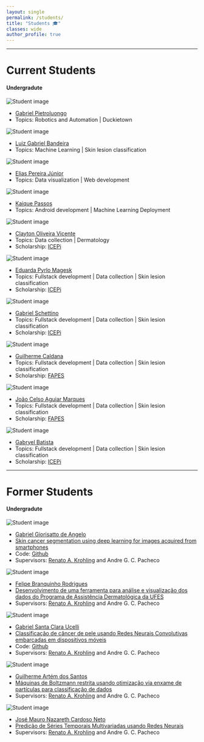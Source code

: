 ```yaml
---
layout: single
permalink: /students/
title: "Students 🎓"
classes: wide
author_profile: true
---
```


<!-- Quer ser meu aluno?
- TCC
- IC
- Mestrado
- Doutorado (comming soon)

Leia isso
Isso

Meus topicos de interesse -->



___
<!-- ########################################################################################## -->
<!-- ############################### CURRENT STUDENTS ######################################### -->
<!-- ########################################################################################## -->
# Current Students


<!-- ########################################################################################## -->
<!-- ########################### CURRENT STUDENTS - UNDERGRAD ################################# -->
<!-- ########################################################################################## -->
#### Undergradute

<div class="student-container student-on">
  <img src="https://avatars.githubusercontent.com/u/9794158?v=4" alt="Student image" class="student-img">
  <div class="student-info">
    <ul>
      <li> 
        <a href="https://github.com/pietroluongo" target="_blank"> Gabriel Pietroluongo </a>
      </li>
      <li>
        Topics: Robotics and Automation | Duckietown
      </li>
    </ul>
  </div>
</div>

<!-- ########################################################################################## -->

<div class="student-container student-on">
  <img src="https://avatars.githubusercontent.com/u/106553072?v=4" alt="Student image" class="student-img">
  <div class="student-info">
    <ul>
      <li> 
        <a href="https://github.com/LuizGBR" target="_blank"> Luiz Gabriel Bandeira </a>
      </li>
      <li>
        Topics: Machine Learning | Skin lesion classification
      </li>      
    </ul>
  </div>
</div>

<!-- ########################################################################################## -->

<div class="student-container student-on">
  <img src="https://avatars.githubusercontent.com/u/47753065?v=4" alt="Student image" class="student-img">
  <div class="student-info">
    <ul>
      <li> 
        <a href="https://github.com/EPGJ" target="_blank"> Elias Pereira Júnior </a>
      </li>
      <li>
        Topics: Data visualization | Web development
      </li>      
    </ul>
  </div>
</div>

<div class="student-container student-on">
  <img src="https://avatars.githubusercontent.com/u/17914075?v=4" alt="Student image" class="student-img">
  <div class="student-info">
    <ul>
      <li> 
        <a href="https://github.com/Kaique-Passos" target="_blank"> Kaique Passos </a>
      </li>
      <li>
        Topics: Android development | Machine Learning Deployment
      </li>      
    </ul>
  </div>
</div>

<!-- ########################################################################################## -->

<div class="student-container student-on">
  <img src="https://icase.cbc.itarget.com.br/images/default/fotos/cbc/33080.jpeg?r=205" alt="Student image" class="student-img">
  <div class="student-info">
    <ul>
      <li> 
        <a href="#" target="_blank"> Clayton Oliveira Vicente </a>
      </li>
      <li>
        Topics: Data collection | Dermatology
      </li>
      <li> 
        Scholarship: <a href="https://icepi.es.gov.br/"> ICEPi </a>
      </li>
    </ul>
  </div>
</div>

<!-- ########################################################################################## -->

<div class="student-container student-on">
  <img src="/assets/imgs/student-profile.png" alt="Student image" class="student-img">
  <div class="student-info">
    <ul>
      <li> 
        <a href="https://github.com/e-magesk" target="_blank"> Eduarda Pyrlo Magesk </a>
      </li>
      <li>
        Topics: Fullstack development | Data collection | Skin lesion classification
      </li>
      <li> 
        Scholarship: <a href="https://icepi.es.gov.br/"> ICEPi </a>
      </li>
    </ul>
  </div>
</div>

<!-- ########################################################################################## -->

<div class="student-container student-on">
  <img src="https://avatars.githubusercontent.com/u/64440555?v=4" alt="Student image" class="student-img">
  <div class="student-info">
    <ul>
      <li> 
        <a href="https://github.com/gabrielschettino" target="_blank"> Gabriel Schettino </a>
      </li>
      <li>
        Topics: Fullstack development | Data collection | Skin lesion classification
      </li>
      <li> 
        Scholarship: <a href="https://icepi.es.gov.br/"> ICEPi </a>
      </li>
    </ul>
  </div>
</div>

<!-- ########################################################################################## -->

<div class="student-container student-on">
  <img src="https://avatars.githubusercontent.com/u/88007840?v=4" alt="Student image" class="student-img">
  <div class="student-info">
    <ul>
      <li> 
        <a href="https://github.com/caldgui" target="_blank"> Guilherme Caldana </a>
      </li>
      <li>
        Topics: Fullstack development | Data collection | Skin lesion classification
      </li>
      <li> 
        Scholarship: <a href="https://fapes.es.gov.br/"> FAPES </a>
      </li>
    </ul>
  </div>
</div>

<!-- ########################################################################################## -->

<div class="student-container student-on">
  <img src="/assets/imgs/student-profile.png" alt="Student image" class="student-img">
  <div class="student-info">
    <ul>
      <li> 
        <a href="https://github.com/xcelsim" target="_blank"> João Celso Aguiar Marques </a>
      </li>
      <li>
        Topics: Fullstack development | Data collection | Skin lesion classification
      </li>
      <li> 
        Scholarship: <a href="https://fapes.es.gov.br/"> FAPES </a>
      </li>
    </ul>
  </div>
</div>

<!-- ########################################################################################## -->

<div class="student-container student-on">
  <img src="/assets/imgs/student-profile.png" alt="Student image" class="student-img">
  <div class="student-info">
    <ul>
      <li> 
        <a href="https://github.com/gabryelfbatista" target="_blank"> Gabryel Batista </a>
      </li>
      <li>
        Topics: Fullstack development | Data collection | Skin lesion classification
      </li>
      <li> 
        Scholarship: <a href="https://icepi.es.gov.br/"> ICEPi </a>
      </li>
    </ul>
  </div>
</div>



<!-- ########################################################################################## -->
<!-- ############################### FORMER STUDENTS ########################################## -->
<!-- ########################################################################################## -->

___

# Former Students



<!-- ########################################################################################## -->
<!-- ######################### FORMER STUDENTS - UNDERGRAD #################################### -->
<!-- ########################################################################################## -->
#### Undergradute

<div class="student-container">
  <img src="https://media.licdn.com/dms/image/C4D03AQHJD03J8Z1JfQ/profile-displayphoto-shrink_100_100/0/1527195632223?e=1683763200&v=beta&t=lodPVmz5NW9gl-Sj1ROcs1E45dw1ZUVj7G1MrXpEbWY" alt="Student image" class="student-img">
  <div class="student-info">
    <ul>
      <li> 
        <a href="https://br.linkedin.com/in/gabrielgangelo" target="_blank"> Gabriel Giorisatto de Angelo </a>
      </li>
      <li> 
        <a href="https://drive.google.com/file/d/1L9D3cnXuOmGD16NOhVDdxutEMyHyDTbZ/view?usp=share_link" target="_blank"> Skin cancer segmentation using deep learning for images acquired from smartphones </a>
      </li>
      <li>
        Code: <a href="https://github.com/gabrielgiorisatto/segmentation_pad" target="_blank"> Github </a>
      </li>
      <li> 
        Supervisors: <a href="http://www.inf.ufes.br/~rkrohling/" target="_blank"> Renato A. Krohling</a> and Andre G. C. Pacheco         
      </li>
    </ul>
  </div>
</div>

<!-- ########################################################################################## -->

<div class="student-container">
  <img src="https://media.licdn.com/dms/image/C5603AQGF9Ku6DXwA_A/profile-displayphoto-shrink_100_100/0/1517014044085?e=1683763200&v=beta&t=lD6quXYZtT1U9sArqkNhh-3wlgv3usMHXb7tIAHKVZU" alt="Student image" class="student-img">
  <div class="student-info">
    <ul>
      <li> 
        <a href="https://br.linkedin.com/in/felipe-branquinho-284363101" target="_blank"> Felipe Branquinho Rodrigues </a>
      </li>
      <li> 
        <a href="https://drive.google.com/file/d/1jDpumU_hTU_ym8vJYshd-brLuK9T5t7w/view?usp=share_link" target="_blank"> Desenvolvimento de uma ferramenta para análise e visualização dos dados do Programa de Assistência Dermatológica da UFES </a>
      </li>
      <li> 
        Supervisors: <a href="http://www.inf.ufes.br/~rkrohling/" target="_blank"> Renato A. Krohling</a> and Andre G. C. Pacheco         
      </li>
    </ul>
  </div>
</div>

<!-- ########################################################################################## -->

<div class="student-container">
  <img src="https://media.licdn.com/dms/image/C4E03AQFCqN4TiMmLdA/profile-displayphoto-shrink_100_100/0/1576543103268?e=1683763200&v=beta&t=N51RcgGE_XurA__rSTABvMVf_OZ5sqbibp1ltKhL2Nc" alt="Student image" class="student-img">
  <div class="student-info">
    <ul>
      <li> 
        <a href="https://www.linkedin.com/in/gabriel-ucelli/" target="_blank"> Gabriel Santa Clara Ucelli </a>
      </li>
      <li> 
        <a href="https://drive.google.com/file/d/1cybcwC9MxqGxT9XQdTcdxUTxEtPihAWM/view?usp=share_link" target="_blank"> Classificação de câncer de pele usando Redes Neurais Convolutivas embarcadas em dispositivos móveis </a>
      </li>
      <li>
        Code: <a href="https://github.com/gabrielucelli/Melanoma-Detector" target="_blank"> Github </a>
      </li>
      <li> 
        Supervisors: <a href="http://www.inf.ufes.br/~rkrohling/" target="_blank"> Renato A. Krohling</a> and Andre G. C. Pacheco         
      </li>
    </ul>
  </div>
</div>

<!-- ########################################################################################## -->

<div class="student-container">
  <img src="/assets/imgs/student-profile.png" alt="Student image" class="student-img">
  <div class="student-info">
    <ul>
      <li> 
        <a href="https://www.linkedin.com/in/guilhermeartem/?originalSubdomain=br" target="_blank"> Guilherme Artém dos Santos </a>
      </li>
      <li> 
        <a href="https://drive.google.com/file/d/1FSKBpkWjCwZ0qmEEnAUbzCXEVooQluD-/view?usp=share_link" target="_blank"> Máquinas de Boltzmann restrita usando
        otimização via enxame de partículas para classificação de dados </a>
      </li>
      <li> 
        Supervisors: <a href="http://www.inf.ufes.br/~rkrohling/" target="_blank"> Renato A. Krohling</a> and Andre G. C. Pacheco         
      </li>
    </ul>
  </div>
</div>

<!-- ########################################################################################## -->

<div class="student-container">
  <img src="/assets/imgs/student-profile.png" alt="Student image" class="student-img">
  <div class="student-info">
    <ul>
      <li> 
        <a href="https://www.linkedin.com/in/jos%C3%A9-mauro-nazareth-cardoso-neto-0139b8210/" target="_blank"> José Mauro Nazareth Cardoso Neto </a>
      </li>
      <li> 
        <a href="https://drive.google.com/file/d/1UGIPXww9uGfJciLEYCWQMkHvaT9N6vG8/view?usp=share_link" target="_blank"> Predição de Séries Temporais Multivariadas usando Redes Neurais </a>
      </li>
      <li> 
        Supervisors: <a href="http://www.inf.ufes.br/~rkrohling/" target="_blank"> Renato A. Krohling</a> and Andre G. C. Pacheco         
      </li>
    </ul>
  </div>
</div>





